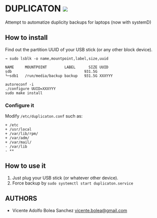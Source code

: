 # DUPLICATON ![](https://github.com/vicentebolea/duplicaton/workflows/MASTER/badge.svg)

Attempt to automatize duplicity backups for laptops (now with systemD)

## How to install

Find out the partition UUID of your USB stick (or any other block device).

```
→ sudo lsblk -o name,mountpoint,label,size,uuid

NAME     MOUNTPOINT        LABEL      SIZE UUID
sdb                                 931.5G 
└─sdb1   /run/media/backup backup   931.5G XXXYYY

```

```
autoreconf -i
./configure UUID=XXXYYY
sudo make install
```
### Configure it

Modify `/etc/duplicaton.conf` such as:

```
+ /etc
+ /usr/local
+ /var/lib/rpm/
+ /var/adm/
+ /var/mail/
- /var/lib
- **
``` 

## How to use it

1. Just plug your USB stick (or whatever other device).
2. Force backup by `sudo systemctl start duplicaton.service`


## AUTHORS

- Vicente Adolfo Bolea Sanchez <vicente.bolea@gmail.com>
